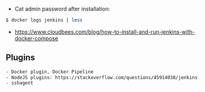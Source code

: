 - Cat admin password after installation:
```bash
$ docker logs jenkins | less
```
- https://www.cloudbees.com/blog/how-to-install-and-run-jenkins-with-docker-compose

## Plugins
```bash
- Docker plugin, Docker Pipeline
- NodeJS plugins: https://stackoverflow.com/questions/45914038/jenkins-unable-to-find-npm
- sshagent
```

